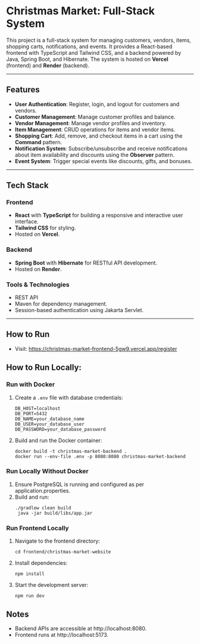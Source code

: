 # Christmas Market: Full-Stack System

This project is a full-stack system for managing customers, vendors, items, shopping carts, notifications, and events. It provides a React-based frontend with TypeScript and Tailwind CSS, and a backend powered by Java, Spring Boot, and Hibernate. The system is hosted on **Vercel** (frontend) and **Render** (backend).

---

## Features

- **User Authentication**: Register, login, and logout for customers and vendors.
- **Customer Management**: Manage customer profiles and balance.
- **Vendor Management**: Manage vendor profiles and inventory.
- **Item Management**: CRUD operations for items and vendor items.
- **Shopping Cart**: Add, remove, and checkout items in a cart using the **Command** pattern.
- **Notification System**: Subscribe/unsubscribe and receive notifications about item availability and discounts using the **Observer** pattern.
- **Event System**: Trigger special events like discounts, gifts, and bonuses.

---

## Tech Stack

### Frontend
- **React** with **TypeScript** for building a responsive and interactive user interface.
- **Tailwind CSS** for styling.
- Hosted on **Vercel**.

### Backend
- **Spring Boot** with **Hibernate** for RESTful API development.
- Hosted on **Render**.

### Tools & Technologies
- REST API
- Maven for dependency management.
- Session-based authentication using Jakarta Servlet.

---

## How to Run

- Visit: https://christmas-market-frontend-5gw9.vercel.app/register

## How to Run Locally:

### Run with Docker
1. Create a `.env` file with database credentials:
   ```env
   DB_HOST=localhost
   DB_PORT=5432
   DB_NAME=your_database_name
   DB_USER=your_database_user
   DB_PASSWORD=your_database_password
2. Build and run the Docker container:
   ```
   docker build -t christmas-market-backend .
   docker run --env-file .env -p 8080:8080 christmas-market-backend
### Run Locally Without Docker
1. Ensure PostgreSQL is running and configured as per application.properties.
2. Build and run:
   ```
   ./gradlew clean build
    java -jar build/libs/app.jar

### Run Frontend Locally
1. Navigate to the frontend directory:
   ```
   cd frontend/christmas-market-website
2. Install dependencies:
   ```
   npm install
3. Start the development server:
   ```
   npm run dev

## Notes
- Backend APIs are accessible at http://localhost:8080.
- Frontend runs at http://localhost:5173.